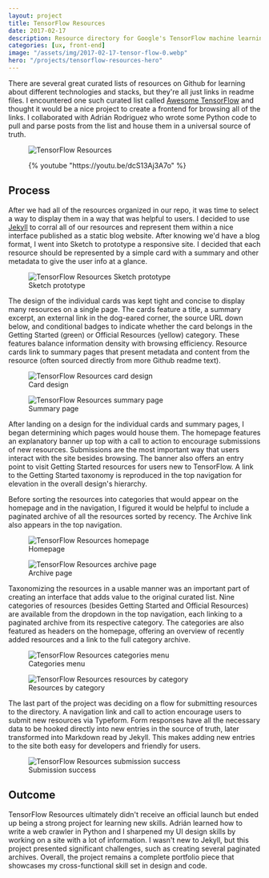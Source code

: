 ```yaml
---
layout: project
title: TensorFlow Resources
date: 2017-02-17
description: Resource directory for Google's TensorFlow machine learning library
categories: [ux, front-end]
image: "/assets/img/2017-02-17-tensor-flow-0.webp"
hero: "/projects/tensorflow-resources-hero"
---
```


There are several great curated lists of resources on Github for learning about different technologies and stacks, but they're all just links in readme files. I encountered one such curated list called [Awesome TensorFlow](https://github.com/jtoy/awesome-tensorflow) and thought it would be a nice project to create a frontend for browsing all of the links. I collaborated with Adrián Rodriguez who wrote some Python code to pull and parse posts from the list and house them in a universal source of truth.

<figure>
    <img src="/assets/img/2017-02-17-tensor-flow-0.webp" alt="TensorFlow Resources">
</figure>

<figure>
    {% youtube "https://youtu.be/dcS13Aj3A7o" %}
</figure>

## Process

After we had all of the resources organized in our repo, it was time to select a way to display them in a way that was helpful to users. I decided to use [Jekyll](https://jekyllrb.com/) to corral all of our resources and represent them within a nice interface published as a static blog website. After knowing we'd have a blog format, I went into Sketch to prototype a responsive site. I decided that each resource should be represented by a simple card with a summary and other metadata to give the user info at a glance.

<figure>
    <img src="/assets/img/2017-02-17-tensorflow-1.webp" alt="TensorFlow Resources Sketch prototype">
    <figcaption>Sketch prototype</figcaption>
</figure>

The design of the individual cards was kept tight and concise to display many resources on a single page. The cards feature a title, a summary excerpt, an external link in the dog-eared corner, the source URL down below, and conditional badges to indicate whether the card belongs in the Getting Started (green) or Official Resources (yellow) category. These features balance information density with browsing efficiency. Resource cards link to summary pages that present metadata and content from the resource (often sourced directly from more Github readme text).

<figure>
    <img src="/assets/img/2017-02-17-tensor-flow-2.webp" alt="TensorFlow Resources card design">
    <figcaption>Card design</figcaption>
</figure>

<figure>
    <img src="/assets/img/2017-02-17-tensor-flow-3.webp" alt="TensorFlow Resources summary page">
    <figcaption>Summary page</figcaption>
</figure>

After landing on a design for the individual cards and summary pages, I began determining which pages would house them. The homepage features an explanatory banner up top with a call to action to encourage submissions of new resources. Submissions are the most important way that users interact with the site besides browsing. The banner also offers an entry point to visit Getting Started resources for users new to TensorFlow. A link to the Getting Started taxonomy is reproduced in the top navigation for elevation in the overall design's hierarchy.

Before sorting the resources into categories that would appear on the homepage and in the navigation, I figured it would be helpful to include a paginated archive of all the resources sorted by recency. The Archive link also appears in the top navigation.

<figure>
    <img src="/assets/img/2017-02-17-tensor-flow-4.webp" alt="TensorFlow Resources homepage">
    <figcaption>Homepage</figcaption>
</figure>

<figure>
    <img src="/assets/img/2017-02-17-tensor-flow-5.webp" alt="TensorFlow Resources archive page">
    <figcaption>Archive page</figcaption>
</figure>

Taxonomizing the resources in a usable manner was an important part of creating an interface that adds value to the original curated list. Nine categories of resources (besides Getting Started and Official Resources) are available from the dropdown in the top navigation, each linking to a paginated archive from its respective category. The categories are also featured as headers on the homepage, offering an overview of recently added resources and a link to the full category archive.

<figure>
    <img src="/assets/img/2017-02-17-tensor-flow-6.webp" alt="TensorFlow Resources categories menu">
    <figcaption>Categories menu</figcaption>
</figure>

<figure>
    <img src="/assets/img/2017-02-17-tensor-flow-7.webp" alt="TensorFlow Resources resources by category">
    <figcaption>Resources by category</figcaption>
</figure>

The last part of the project was deciding on a flow for submitting resources to the directory. A navigation link and call to action encourage users to submit new resources via Typeform. Form responses have all the necessary data to be hooked directly into new entries in the source of truth, later transformed into Markdown read by Jekyll. This makes adding new entries to the site both easy for developers and friendly for users.

<figure>
    <img src="/assets/img/2017-02-17-tensor-flow-8.webp" alt="TensorFlow Resources submission success">
    <figcaption>Submission success</figcaption>
</figure>

## Outcome

TensorFlow Resources ultimately didn't receive an official launch but ended up being a strong project for learning new skills. Adrián learned how to write a web crawler in Python and I sharpened my UI design skills by working on a site with a lot of information. I wasn't new to Jekyll, but this project presented significant challenges, such as creating several paginated archives. Overall, the project remains a complete portfolio piece that showcases my cross-functional skill set in design and code.